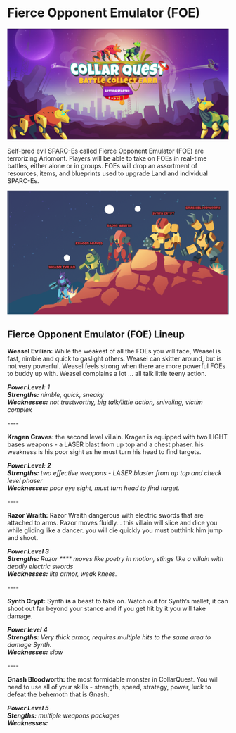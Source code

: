 # Fierce Opponent Emulator (FOE)

![CollarQuest a Metaverse Play2Earn Ecosystem](<../../../.gitbook/assets/image (1).png>)

Self-bred evil SPARC-Es called Fierce Opponent Emulator (FOE) are terrorizing Ariomont. Players will be able to take on FOEs in real-time battles, either alone or in groups. FOEs will drop an assortment of resources, items, and blueprints used to upgrade Land and individual SPARC-Es.

![Fierce Opponent Emulator Lineup](../../../.gitbook/assets/FOEs.png)

## **Fierce Opponent Emulator (FOE) Lineup**

**Weasel Evilian:**  While the weakest of all the FOEs you will face, Weasel is fast, nimble and quick to gaslight others.  Weasel can skitter around, but is not very powerful.  Weasel feels strong when there are more powerful FOEs to buddy up with.  Weasel complains a lot … all talk little teeny action.

_**Power Level:** 1_\
_**Strengths:** nimble, quick, sneaky_\
_**Weaknesses:** not trustworthy, big talk/little action, sniveling, victim complex_

\----

**Kragen Graves:** the second level villain.  Kragen is equipped with two LIGHT bases weapons  -  a LASER blast from up top and a chest phaser. his weakness is his poor sight as he must turn his head to find targets.&#x20;

_**Power Level: 2**_\
_**Strengths:** two effective weapons - LASER blaster from up top and check level phaser_\
_**Weaknesses:** poor eye sight, must turn head to find target._

_----_

**Razor Wraith:** Razor Wraith dangerous with electric swords that are attached to arms.  Razor moves fluidly… this villain will slice and dice you while gliding like a dancer.  you will die quickly you must outthink him jump and shoot.

_**Power Level 3**_\
_**Strengths:** Razor **** moves like poetry in motion, stings like a villain with deadly electric swords_\
_**Weaknesses:**  lite armor, weak knees._

_----_

**Synth Crypt:**  Synth **is** a beast to take on.  Watch out for Synth’s mallet, it can shoot out far beyond your stance and if you get hit by it you will take damage.&#x20;

_**Power level 4**_\
_**Strengths:** Very thick armor, requires multiple hits to the same area to damage Synth._\
_**Weaknesses:**  slow_

\----

**Gnash Bloodworth:**  the most formidable monster in CollarQuest.  You will need to use all of your skills - strength, speed, strategy, power, luck to defeat the behemoth that is Gnash.  &#x20;

_**Power Level 5**_\
_**Stengths:**  multiple weapons packages_\
_**Weaknesses:**_&#x20;
